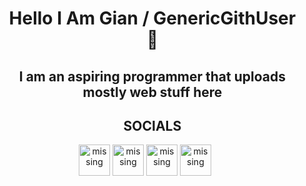 <div class="toc"> 
  <ul style="list-style: none;" align="center"> 
  <summary>
    <h1>Hello I Am Gian / GenericGithUser 👋 </h1>
  </summary>  
  </ul>  
</div>
<div class="toc">
<ul style="list-style: none;" align="center">   
<summary>
<h2>I am an aspiring programmer that uploads mostly web stuff here </h2>
</summary>
</ul>
</div>

<div class="toc">
<ul style="list-style: none;" align="center"> 
<h2>SOCIALS</h2>
</ul>
</div>  
<div align="center">
<a href="https://www.facebook.com/khoramshahr.13/" target="_blank" rel="noopener noreferrer"><img src="https://genericportfolio.vercel.app/assets/fb.png" alt="missing" class="logo" width="50px"></a>
<a href="https://x.com/GenTwitUserr" target="_blank" rel="noopener noreferrer"><img src="https://genericportfolio.vercel.app/assets/bird.png" alt="missing" class="logo"width="50px"></a>
<a href="mailto:personakkount@gmail.com" target="_blank" rel="noopener noreferrer"><img src="https://genericportfolio.vercel.app/assets/email.png" alt="missing" class="logo"width="50px"></a>
<a href="https://www.linkedin.com/in/gian-abril-466914323" target="_blank" rel="noopener noreferrer" class="special"><img src="https://genericportfolio.vercel.app/assets/linkedin.png" alt="missing" class="logo" width="50px"></a>
</div>

